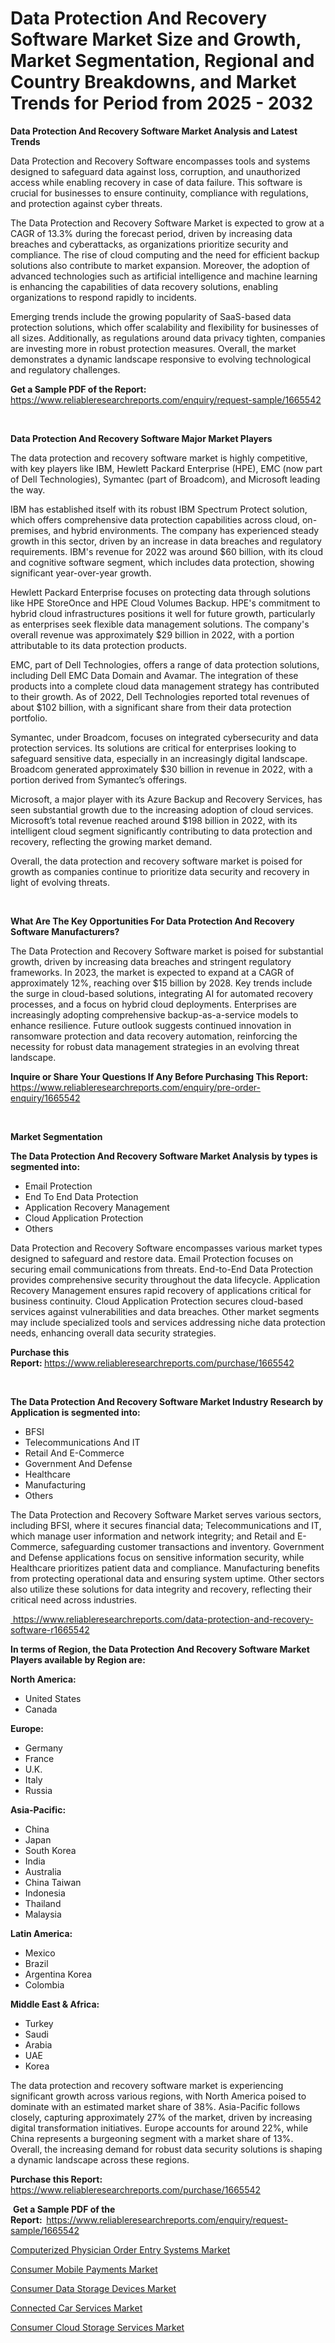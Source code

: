 <p><h1>Data Protection And Recovery Software Market Size and Growth, Market Segmentation, Regional and Country Breakdowns, and Market Trends for Period from 2025 -  2032</h1></p><p><strong>Data Protection And Recovery Software Market Analysis and Latest Trends</strong></p>
<p><p>Data Protection and Recovery Software encompasses tools and systems designed to safeguard data against loss, corruption, and unauthorized access while enabling recovery in case of data failure. This software is crucial for businesses to ensure continuity, compliance with regulations, and protection against cyber threats.</p><p>The Data Protection and Recovery Software Market is expected to grow at a CAGR of 13.3% during the forecast period, driven by increasing data breaches and cyberattacks, as organizations prioritize security and compliance. The rise of cloud computing and the need for efficient backup solutions also contribute to market expansion. Moreover, the adoption of advanced technologies such as artificial intelligence and machine learning is enhancing the capabilities of data recovery solutions, enabling organizations to respond rapidly to incidents. </p><p>Emerging trends include the growing popularity of SaaS-based data protection solutions, which offer scalability and flexibility for businesses of all sizes. Additionally, as regulations around data privacy tighten, companies are investing more in robust protection measures. Overall, the market demonstrates a dynamic landscape responsive to evolving technological and regulatory challenges.</p></p>
<p><strong>Get a Sample PDF of the Report:&nbsp;</strong> <a href="https://www.reliableresearchreports.com/enquiry/request-sample/1665542?utm_campaign=32&utm_medium=2&utm_source=Github&utm_content=ia&utm_term=09032025&utm_id=data-protection-and-recovery-software">https://www.reliableresearchreports.com/enquiry/request-sample/1665542</a></p>
<p>&nbsp;</p>
<p><strong>Data Protection And Recovery Software Major Market Players</strong></p>
<p><p>The data protection and recovery software market is highly competitive, with key players like IBM, Hewlett Packard Enterprise (HPE), EMC (now part of Dell Technologies), Symantec (part of Broadcom), and Microsoft leading the way.</p><p>IBM has established itself with its robust IBM Spectrum Protect solution, which offers comprehensive data protection capabilities across cloud, on-premises, and hybrid environments. The company has experienced steady growth in this sector, driven by an increase in data breaches and regulatory requirements. IBM's revenue for 2022 was around $60 billion, with its cloud and cognitive software segment, which includes data protection, showing significant year-over-year growth.</p><p>Hewlett Packard Enterprise focuses on protecting data through solutions like HPE StoreOnce and HPE Cloud Volumes Backup. HPE's commitment to hybrid cloud infrastructures positions it well for future growth, particularly as enterprises seek flexible data management solutions. The company's overall revenue was approximately $29 billion in 2022, with a portion attributable to its data protection products.</p><p>EMC, part of Dell Technologies, offers a range of data protection solutions, including Dell EMC Data Domain and Avamar. The integration of these products into a complete cloud data management strategy has contributed to their growth. As of 2022, Dell Technologies reported total revenues of about $102 billion, with a significant share from their data protection portfolio.</p><p>Symantec, under Broadcom, focuses on integrated cybersecurity and data protection services. Its solutions are critical for enterprises looking to safeguard sensitive data, especially in an increasingly digital landscape. Broadcom generated approximately $30 billion in revenue in 2022, with a portion derived from Symantec’s offerings.</p><p>Microsoft, a major player with its Azure Backup and Recovery Services, has seen substantial growth due to the increasing adoption of cloud services. Microsoft’s total revenue reached around $198 billion in 2022, with its intelligent cloud segment significantly contributing to data protection and recovery, reflecting the growing market demand. </p><p>Overall, the data protection and recovery software market is poised for growth as companies continue to prioritize data security and recovery in light of evolving threats.</p></p>
<p>&nbsp;</p>
<p><strong>What Are The Key Opportunities For Data Protection And Recovery Software Manufacturers?</strong></p>
<p><p>The Data Protection and Recovery Software market is poised for substantial growth, driven by increasing data breaches and stringent regulatory frameworks. In 2023, the market is expected to expand at a CAGR of approximately 12%, reaching over $15 billion by 2028. Key trends include the surge in cloud-based solutions, integrating AI for automated recovery processes, and a focus on hybrid cloud deployments. Enterprises are increasingly adopting comprehensive backup-as-a-service models to enhance resilience. Future outlook suggests continued innovation in ransomware protection and data recovery automation, reinforcing the necessity for robust data management strategies in an evolving threat landscape.</p></p>
<p><strong>Inquire or Share Your Questions If Any Before Purchasing This Report:</strong> <a href="https://www.reliableresearchreports.com/enquiry/pre-order-enquiry/1665542?utm_campaign=32&utm_medium=2&utm_source=Github&utm_content=ia&utm_term=09032025&utm_id=data-protection-and-recovery-software">https://www.reliableresearchreports.com/enquiry/pre-order-enquiry/1665542</a></p>
<p>&nbsp;</p>
<p><strong>Market Segmentation</strong></p>
<p><strong>The Data Protection And Recovery Software Market Analysis by types is segmented into:</strong></p>
<p><ul><li>Email Protection</li><li>End To End Data Protection</li><li>Application Recovery Management</li><li>Cloud Application Protection</li><li>Others</li></ul></p>
<p><p>Data Protection and Recovery Software encompasses various market types designed to safeguard and restore data. Email Protection focuses on securing email communications from threats. End-to-End Data Protection provides comprehensive security throughout the data lifecycle. Application Recovery Management ensures rapid recovery of applications critical for business continuity. Cloud Application Protection secures cloud-based services against vulnerabilities and data breaches. Other market segments may include specialized tools and services addressing niche data protection needs, enhancing overall data security strategies.</p></p>
<p><strong>Purchase this Report:&nbsp;</strong><a href="https://www.reliableresearchreports.com/purchase/1665542?utm_campaign=32&utm_medium=2&utm_source=Github&utm_content=ia&utm_term=09032025&utm_id=data-protection-and-recovery-software">https://www.reliableresearchreports.com/purchase/1665542</a></p>
<p>&nbsp;</p>
<p><strong>The Data Protection And Recovery Software Market Industry Research by Application is segmented into:</strong></p>
<p><ul><li>BFSI</li><li>Telecommunications And IT</li><li>Retail And E-Commerce</li><li>Government And Defense</li><li>Healthcare</li><li>Manufacturing</li><li>Others</li></ul></p>
<p><p>The Data Protection and Recovery Software Market serves various sectors, including BFSI, where it secures financial data; Telecommunications and IT, which manage user information and network integrity; and Retail and E-Commerce, safeguarding customer transactions and inventory. Government and Defense applications focus on sensitive information security, while Healthcare prioritizes patient data and compliance. Manufacturing benefits from protecting operational data and ensuring system uptime. Other sectors also utilize these solutions for data integrity and recovery, reflecting their critical need across industries.</p></p>
<p><a href="https://www.reliableresearchreports.com/data-protection-and-recovery-software-r1665542?utm_campaign=32&utm_medium=2&utm_source=Github&utm_content=ia&utm_term=09032025&utm_id=data-protection-and-recovery-software">&nbsp;https://www.reliableresearchreports.com/data-protection-and-recovery-software-r1665542</a></p>
<p><strong>In terms of Region, the Data Protection And Recovery Software Market Players available by Region are:</strong></p>
<p>
    <p> <strong> North America: </strong>
        <ul>
            <li>United States</li>
            <li>Canada</li>
        </ul>
        </p> 
    <p> <strong> Europe: </strong>
        <ul>
            <li>Germany</li>
            <li>France</li>
            <li>U.K.</li>
            <li>Italy</li>
            <li>Russia</li>
        </ul>
        </p> 
    <p> <strong> Asia-Pacific: </strong>
        <ul>
            <li>China</li>
            <li>Japan</li>
            <li>South Korea</li>
            <li>India</li>
            <li>Australia</li>
            <li>China Taiwan</li>
            <li>Indonesia</li>
            <li>Thailand</li>
            <li>Malaysia</li>
        </ul>
        </p> 
    <p> <strong> Latin America: </strong>
        <ul>
            <li>Mexico</li>
            <li>Brazil</li>
            <li>Argentina Korea</li>
            <li>Colombia</li>
        </ul>
        </p> 
    <p> <strong> Middle East & Africa: </strong>
        <ul>
            <li>Turkey</li>
            <li>Saudi</li>
            <li>Arabia</li>
            <li>UAE</li>
            <li>Korea</li>
        </ul>
    </p>
    </p>
<p><p>The data protection and recovery software market is experiencing significant growth across various regions, with North America poised to dominate with an estimated market share of 38%. Asia-Pacific follows closely, capturing approximately 27% of the market, driven by increasing digital transformation initiatives. Europe accounts for around 22%, while China represents a burgeoning segment with a market share of 13%. Overall, the increasing demand for robust data security solutions is shaping a dynamic landscape across these regions.</p></p>
<p><strong>Purchase this Report: </strong><a href="https://www.reliableresearchreports.com/purchase/1665542?utm_campaign=32&utm_medium=2&utm_source=Github&utm_content=ia&utm_term=09032025&utm_id=data-protection-and-recovery-software">https://www.reliableresearchreports.com/purchase/1665542</a></p>
<p>&nbsp;<strong>Get a Sample PDF of the Report:&nbsp;&nbsp;</strong><a href="https://www.reliableresearchreports.com/enquiry/request-sample/1665542?utm_campaign=32&utm_medium=2&utm_source=Github&utm_content=ia&utm_term=09032025&utm_id=data-protection-and-recovery-software">https://www.reliableresearchreports.com/enquiry/request-sample/1665542</a></p>
<p><strong></strong></p>
<p><p><a href="https://github.com/reeseberro3j/Market-Research-Report-List-1/blob/main/computerized-physician-order-entry-systems-market.md?utm_campaign=32&utm_medium=2&utm_source=Github&utm_content=ia&utm_term=09032025&utm_id=data-protection-and-recovery-software">Computerized Physician Order Entry Systems Market</a></p><p><a href="https://github.com/ishikodehira/Market-Research-Report-List-1/blob/main/consumer-mobile-payments-market.md?utm_campaign=32&utm_medium=2&utm_source=Github&utm_content=ia&utm_term=09032025&utm_id=data-protection-and-recovery-software">Consumer Mobile Payments Market</a></p><p><a href="https://github.com/tahjaylestro/Market-Research-Report-List-1/blob/main/consumer-data-storage-devices-market.md?utm_campaign=32&utm_medium=2&utm_source=Github&utm_content=ia&utm_term=09032025&utm_id=data-protection-and-recovery-software">Consumer Data Storage Devices Market</a></p><p><a href="https://github.com/rocicbenton/Market-Research-Report-List-1/blob/main/connected-car-services-market.md?utm_campaign=32&utm_medium=2&utm_source=Github&utm_content=ia&utm_term=09032025&utm_id=data-protection-and-recovery-software">Connected Car Services Market</a></p><p><a href="https://github.com/filinjaic7/Market-Research-Report-List-1/blob/main/consumer-cloud-storage-services-market.md?utm_campaign=32&utm_medium=2&utm_source=Github&utm_content=ia&utm_term=09032025&utm_id=data-protection-and-recovery-software">Consumer Cloud Storage Services Market</a></p></p>